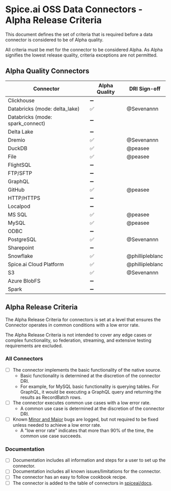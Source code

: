 # Spice.ai OSS Data Connectors - Alpha Release Criteria

This document defines the set of criteria that is required before a data connector is considered to be of Alpha quality.

All criteria must be met for the connector to be considered Alpha. As Alpha signifies the lowest release quality, criteria exceptions are not permitted.

## Alpha Quality Connectors

| Connector                        | Alpha Quality | DRI Sign-off    |
| -------------------------------- | ------------- | --------------- |
| Clickhouse                       | ➖            |                 |
| Databricks (mode: delta_lake)    | ✅            | @Sevenannn      |
| Databricks (mode: spark_connect) | ➖            |                 |
| Delta Lake                       | ➖            |                 |
| Dremio                           | ✅            | @Sevenannn      |
| DuckDB                           | ✅            | @peasee         |
| File                             | ✅            | @peasee         |
| FlightSQL                        | ➖            |                 |
| FTP/SFTP                         | ➖            |                 |
| GraphQL                          | ➖            |                 |
| GitHub                           | ✅            | @peasee         |
| HTTP/HTTPS                       | ➖            |                 |
| Localpod                         | ➖            |                 |
| MS SQL                           | ✅            | @peasee         |
| MySQL                            | ✅            | @peasee         |
| ODBC                             | ➖            |                 |
| PostgreSQL                       | ✅            | @Sevenannn      |
| Sharepoint                       | ➖            |                 |
| Snowflake                        | ✅            | @phillipleblanc |
| Spice.ai Cloud Platform          | ✅            | @phillipleblanc |
| S3                               | ✅            | @Sevenannn      |
| Azure BlobFS                     | ➖            |                 |
| Spark                            | ➖            |                 |

## Alpha Release Criteria

The Alpha Release Criteria for connectors is set at a level that ensures the Connector operates in common conditions with a low error rate.

The Alpha Release Criteria is not intended to cover any edge cases or complex functionality, so federation, streaming, and extensive testing requirements are excluded.

### All Connectors

- [ ] The connector implements the basic functionality of the native source.
  - Basic functionality is determined at the discretion of the connector DRI.
  - For example, for MySQL basic functionality is querying tables. For GraphQL, it would be executing a GraphQL query and returning the results as RecordBatch rows.
- [ ] The connector executes common use cases with a low error rate.
  - A common use case is determined at the discretion of the connector DRI.
- [ ] Known [Minor and Major](../definitions.md) bugs are logged, but not required to be fixed unless needed to achieve a low error rate.
  - A "low error rate" indicates that more than 90% of the time, the common use case succeeds.

### Documentation

- [ ] Documentation includes all information and steps for a user to set up the connector.
- [ ] Documentation includes all known issues/limitations for the connector.
- [ ] The connector has an easy to follow cookbook recipe.
- [ ] The connector is added to the table of connectors in [spiceai/docs](https://github.com/spiceai/docs).
